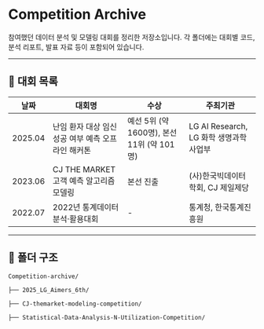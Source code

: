 # Competition Archive

참여했던 데이터 분석 및 모델링 대회를 정리한 저장소입니다.
각 폴더에는 대회별 코드, 분석 리포트, 발표 자료 등이 포함되어 있습니다.

---

## 📅 대회 목록

| 날짜       | 대회명                                                           | 수상                                      | 주최기관                                                       |
|------------|----------------------------------------------------------------|------------------------------------------|-------------------------------------------------------------|
| 2025.04    | 난임 환자 대상 임신 성공 여부 예측 오프라인 해커톤               | 예선 5위 (약 1600명), 본선 11위 (약 101명) | LG AI Research, LG 화학 생명과학사업부                     |
| 2023.06    | CJ THE MARKET 고객 예측 알고리즘 모델링                          | 본선 진출                                 | (사)한국빅데이터학회, CJ 제일제당                           |
| 2022.07    | 2022년 통계데이터 분석·활용대회                                  | -                                        | 통계청, 한국통계진흥원                                      |

---

## 📂 폴더 구조

```
Competition-archive/

├── 2025_LG_Aimers_6th/

├── CJ-themarket-modeling-competition/

├── Statistical-Data-Analysis-N-Utilization-Competition/

```
